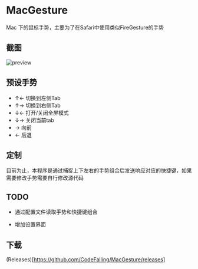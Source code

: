 # MacGesture

Mac 下的鼠标手势，主要为了在Safari中使用类似FireGesture的手势

## 截图

![preview](http://i2.tietuku.com/ffda461f64da80ef.gif)

## 预设手势

- ↑←	切换到左侧Tab
- ↑→	切换到右侧Tab
- ↓←	打开/关闭全屏模式
- ↓→	关闭当前tab
- →    	向前
- ←    	后退

## 定制

目前为止，本程序是通过捕捉上下左右的手势组合后发送响应对应的快捷键，如果需要修改手势需要自行修改源代码

## TODO

- 通过配置文件读取手势和快捷键组合

- 增加设置界面

## 下载

(Releases)[https://github.com/CodeFalling/MacGesture/releases]

